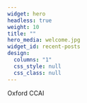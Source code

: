 ```yaml
---
widget: hero
headless: true
weight: 10
title: ""
hero_media: welcome.jpg
widget_id: recent-posts
design:
  columns: "1"
  css_style: null
  css_class: null
---
```

Oxford CCAI
